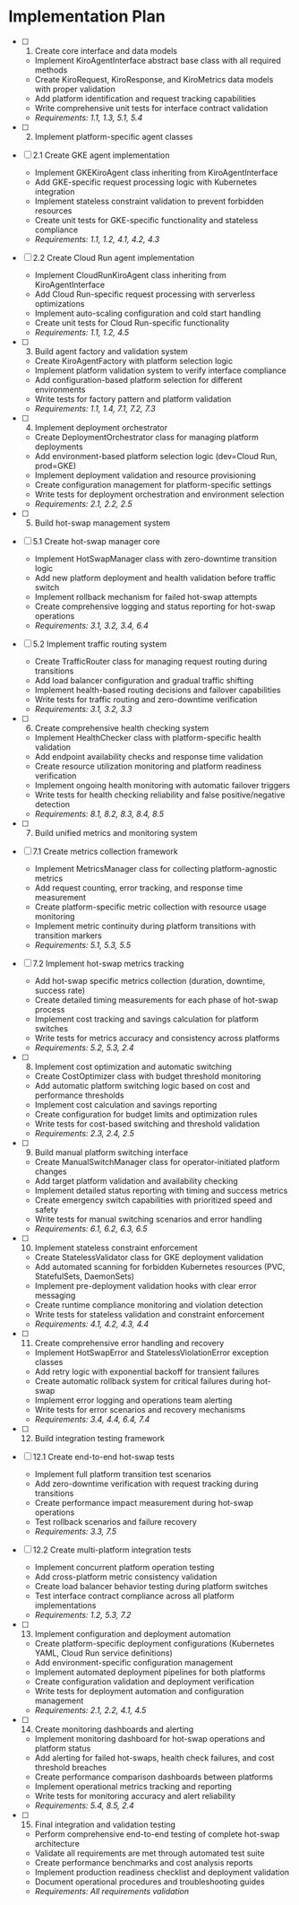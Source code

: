 # Implementation Plan

- [ ] 1. Create core interface and data models
  - Implement KiroAgentInterface abstract base class with all required methods
  - Create KiroRequest, KiroResponse, and KiroMetrics data models with proper validation
  - Add platform identification and request tracking capabilities
  - Write comprehensive unit tests for interface contract validation
  - _Requirements: 1.1, 1.3, 5.1, 5.4_

- [ ] 2. Implement platform-specific agent classes
- [ ] 2.1 Create GKE agent implementation
  - Implement GKEKiroAgent class inheriting from KiroAgentInterface
  - Add GKE-specific request processing logic with Kubernetes integration
  - Implement stateless constraint validation to prevent forbidden resources
  - Create unit tests for GKE-specific functionality and stateless compliance
  - _Requirements: 1.1, 1.2, 4.1, 4.2, 4.3_

- [ ] 2.2 Create Cloud Run agent implementation
  - Implement CloudRunKiroAgent class inheriting from KiroAgentInterface
  - Add Cloud Run-specific request processing with serverless optimizations
  - Implement auto-scaling configuration and cold start handling
  - Create unit tests for Cloud Run-specific functionality
  - _Requirements: 1.1, 1.2, 4.5_

- [ ] 3. Build agent factory and validation system
  - Create KiroAgentFactory with platform selection logic
  - Implement platform validation system to verify interface compliance
  - Add configuration-based platform selection for different environments
  - Write tests for factory pattern and platform validation
  - _Requirements: 1.1, 1.4, 7.1, 7.2, 7.3_

- [ ] 4. Implement deployment orchestrator
  - Create DeploymentOrchestrator class for managing platform deployments
  - Add environment-based platform selection logic (dev=Cloud Run, prod=GKE)
  - Implement deployment validation and resource provisioning
  - Create configuration management for platform-specific settings
  - Write tests for deployment orchestration and environment selection
  - _Requirements: 2.1, 2.2, 2.5_

- [ ] 5. Build hot-swap management system
- [ ] 5.1 Create hot-swap manager core
  - Implement HotSwapManager class with zero-downtime transition logic
  - Add new platform deployment and health validation before traffic switch
  - Implement rollback mechanism for failed hot-swap attempts
  - Create comprehensive logging and status reporting for hot-swap operations
  - _Requirements: 3.1, 3.2, 3.4, 6.4_

- [ ] 5.2 Implement traffic routing system
  - Create TrafficRouter class for managing request routing during transitions
  - Add load balancer configuration and gradual traffic shifting
  - Implement health-based routing decisions and failover capabilities
  - Write tests for traffic routing and zero-downtime verification
  - _Requirements: 3.1, 3.2, 3.3_

- [ ] 6. Create comprehensive health checking system
  - Implement HealthChecker class with platform-specific health validation
  - Add endpoint availability checks and response time validation
  - Create resource utilization monitoring and platform readiness verification
  - Implement ongoing health monitoring with automatic failover triggers
  - Write tests for health checking reliability and false positive/negative detection
  - _Requirements: 8.1, 8.2, 8.3, 8.4, 8.5_

- [ ] 7. Build unified metrics and monitoring system
- [ ] 7.1 Create metrics collection framework
  - Implement MetricsManager class for collecting platform-agnostic metrics
  - Add request counting, error tracking, and response time measurement
  - Create platform-specific metric collection with resource usage monitoring
  - Implement metric continuity during platform transitions with transition markers
  - _Requirements: 5.1, 5.3, 5.5_

- [ ] 7.2 Implement hot-swap metrics tracking
  - Add hot-swap specific metrics collection (duration, downtime, success rate)
  - Create detailed timing measurements for each phase of hot-swap process
  - Implement cost tracking and savings calculation for platform switches
  - Write tests for metrics accuracy and consistency across platforms
  - _Requirements: 5.2, 5.3, 2.4_

- [ ] 8. Implement cost optimization and automatic switching
  - Create CostOptimizer class with budget threshold monitoring
  - Add automatic platform switching logic based on cost and performance thresholds
  - Implement cost calculation and savings reporting
  - Create configuration for budget limits and optimization rules
  - Write tests for cost-based switching and threshold validation
  - _Requirements: 2.3, 2.4, 2.5_

- [ ] 9. Build manual platform switching interface
  - Create ManualSwitchManager class for operator-initiated platform changes
  - Add target platform validation and availability checking
  - Implement detailed status reporting with timing and success metrics
  - Create emergency switch capabilities with prioritized speed and safety
  - Write tests for manual switching scenarios and error handling
  - _Requirements: 6.1, 6.2, 6.3, 6.5_

- [ ] 10. Implement stateless constraint enforcement
  - Create StatelessValidator class for GKE deployment validation
  - Add automated scanning for forbidden Kubernetes resources (PVC, StatefulSets, DaemonSets)
  - Implement pre-deployment validation hooks with clear error messaging
  - Create runtime compliance monitoring and violation detection
  - Write tests for stateless validation and constraint enforcement
  - _Requirements: 4.1, 4.2, 4.3, 4.4_

- [ ] 11. Create comprehensive error handling and recovery
  - Implement HotSwapError and StatelessViolationError exception classes
  - Add retry logic with exponential backoff for transient failures
  - Create automatic rollback system for critical failures during hot-swap
  - Implement error logging and operations team alerting
  - Write tests for error scenarios and recovery mechanisms
  - _Requirements: 3.4, 4.4, 6.4, 7.4_

- [ ] 12. Build integration testing framework
- [ ] 12.1 Create end-to-end hot-swap tests
  - Implement full platform transition test scenarios
  - Add zero-downtime verification with request tracking during transitions
  - Create performance impact measurement during hot-swap operations
  - Test rollback scenarios and failure recovery
  - _Requirements: 3.3, 7.5_

- [ ] 12.2 Create multi-platform integration tests
  - Implement concurrent platform operation testing
  - Add cross-platform metric consistency validation
  - Create load balancer behavior testing during platform switches
  - Test interface contract compliance across all platform implementations
  - _Requirements: 1.2, 5.3, 7.2_

- [ ] 13. Implement configuration and deployment automation
  - Create platform-specific deployment configurations (Kubernetes YAML, Cloud Run service definitions)
  - Add environment-specific configuration management
  - Implement automated deployment pipelines for both platforms
  - Create configuration validation and deployment verification
  - Write tests for deployment automation and configuration management
  - _Requirements: 2.1, 2.2, 4.1, 4.5_

- [ ] 14. Create monitoring dashboards and alerting
  - Implement monitoring dashboard for hot-swap operations and platform status
  - Add alerting for failed hot-swaps, health check failures, and cost threshold breaches
  - Create performance comparison dashboards between platforms
  - Implement operational metrics tracking and reporting
  - Write tests for monitoring accuracy and alert reliability
  - _Requirements: 5.4, 8.5, 2.4_

- [ ] 15. Final integration and validation testing
  - Perform comprehensive end-to-end testing of complete hot-swap architecture
  - Validate all requirements are met through automated test suite
  - Create performance benchmarks and cost analysis reports
  - Implement production readiness checklist and deployment validation
  - Document operational procedures and troubleshooting guides
  - _Requirements: All requirements validation_